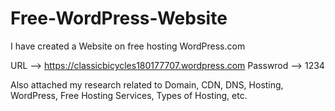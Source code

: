# Free-WordPress-Website

I have created a Website on free hosting WordPress.com 

URL --> https://classicbicycles180177707.wordpress.com
Passwrod --> 1234

Also attached my research related to Domain, CDN, DNS, Hosting, WordPress, Free Hosting Services, Types of Hosting, etc.  
